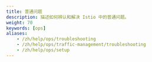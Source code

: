 ```yaml
---
title: 普通问题
description: 描述如何辨认和解决 Istio 中的普通问题。
weight: 70
keywords: [ops]
aliases:
    - /zh/help/ops/troubleshooting
    - /zh/help/ops/traffic-management/troubleshooting
    - /zh/help/ops/setup
---
```


